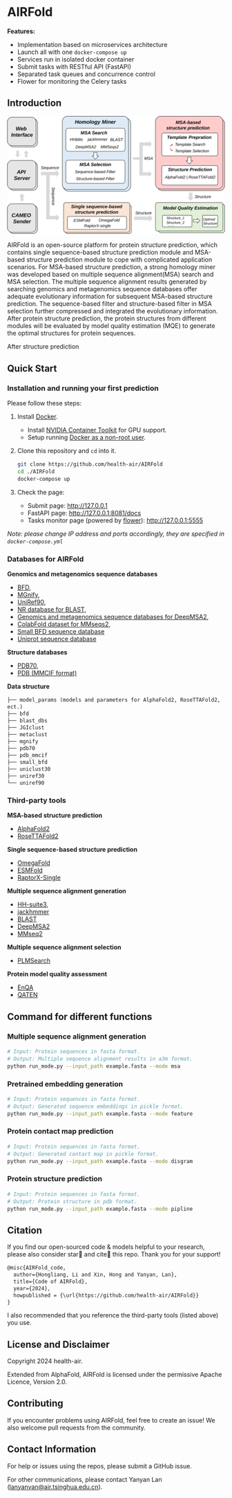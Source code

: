 # AIRFold

**Features:**
- Implementation based on microservices architecture
- Launch all with one `docker-compose up`
- Services run in isolated docker container
- Submit tasks with RESTful API (FastAPI)
- Separated task queues and concurrence control
- Flower for monitoring the Celery tasks

## Introduction
![AIRFold Framework](imgs/frame.svg)

AIRFold is an open-source platform for protein structure prediction, which contains single sequence-based structure prediction module and MSA-based structure prediction module to cope with complicated application scenarios. For MSA-based structure prediction, a strong homology miner was developed based on multiple sequence alignment(MSA) search and MSA selection. The multiple sequence alignment results generated by searching genomics and metagenomics sequence databases offer adequate evolutionary information for subsequent MSA-based structure prediction. The sequence-based filter and structure-based filter in MSA selection further compressed and integrated the evolutionary information. After protein structure prediction, the protein structures from different modules will be evaluated by model quality estimation (MQE) to generate the optimal structures for protein sequences.


After structure prediction 



## Quick Start

### Installation and running your first prediction

Please follow these steps:

1.  Install [Docker](https://www.docker.com/).
    *   Install
        [NVIDIA Container Toolkit](https://docs.nvidia.com/datacenter/cloud-native/container-toolkit/install-guide.html)
        for GPU support.
    *   Setup running
        [Docker as a non-root user](https://docs.docker.com/engine/install/linux-postinstall/#manage-docker-as-a-non-root-user).

2.  Clone this repository and `cd` into it.

    ```bash
    git clone https://github.com/health-air/AIRFold
    cd ./AIRFold
    docker-compose up
    ```

3.  Check the page:
    - Submit page: http://127.0.0.1
    - FastAPI page: http://127.0.0.1:8081/docs
    - Tasks monitor page (powered by [flower](https://github.com/mher/flower)): http://127.0.0.1:5555

*Note: please change IP address and ports accordingly, they are specified in `docker-compose.yml`*

### Databases for AIRFold
**Genomics and metagenomics sequence databases**

*   [BFD](https://bfd.mmseqs.com/),
*   [MGnify](https://www.ebi.ac.uk/metagenomics/),
*   [UniRef90](https://www.uniprot.org/help/uniref),
*   [NR database for BLAST](https://www.uniprot.org/help/uniref),
*   [Genomics and metagenomics sequence databases for DeepMSA2](https://zhanggroup.org/DeepMSA/download/),
*   [ColabFold dataset for MMseqs2](https://colabfold.mmseqs.com/),
*   [Small BFD sequence database](https://storage.googleapis.com/alphafold-databases/reduced_dbs/bfd-first_non_consensus_sequences.fasta.gz)
*   [Uniprot sequence database](https://zhanggroup.org/ftp/data/uniprot.zip)

**Structure databases**

*   [PDB70](http://wwwuser.gwdg.de/~compbiol/data/hhsuite/databases/hhsuite_dbs/),
*   [PDB (MMCIF format)](https://www.rcsb.org/)

**Data structure**

```tree
├── model_params (models and parameters for AlphaFold2, RoseTTAFold2, ect.)
├── bfd
├── blast_dbs
├── JGIclust
├── metaclust
├── mgnify
├── pdb70
├── pdb_mmcif
├── small_bfd
├── uniclust30
├── uniref30
└── uniref90
```


### Third-party tools

**MSA-based structure prediction**
*   [AlphaFold2](https://github.com/google-deepmind/alphafold)
*   [RoseTTAFold2](https://github.com/uw-ipd/RoseTTAFold2)

**Single sequence-based structure prediction**
*   [OmegaFold](https://github.com/HeliXonProtein/OmegaFold)
*   [ESMFold](https://github.com/facebookresearch/esm)
*   [RaptorX-Single](https://github.com/AndersJing/RaptorX-Single)

**Multiple sequence alignment generation**
*   [HH-suite3](https://github.com/soedinglab/hh-suite),
*   [jackhmmer](https://www.ebi.ac.uk/Tools/hmmer/search/jackhmmer)
*   [BLAST](https://blast.ncbi.nlm.nih.gov/Blast.cgi)
*   [DeepMSA2](https://zhanggroup.org/DeepMSA/download/)
*   [MMseq2](https://github.com/soedinglab/mmseqs2?tab=readme-ov-file)

**Multiple sequence alignment selection**
*   [PLMSearch](https://github.com/maovshao/PLMSearch)

**Protein model quality assessment**
*   [EnQA](https://github.com/BioinfoMachineLearning/EnQA)
*   [QATEN](https://github.com/CQ-zhang-2016/QATEN)


## Command for different functions

### Multiple sequence alignment generation
```bash
# Input: Protein sequences in fasta format.
# Output: Multiple sequence alignment results in a3m format.
python run_mode.py --input_path example.fasta --mode msa
```
### Pretrained embedding generation

```bash
# Input: Protein sequences in fasta format.
# Output: Generated sequence embeddings in pickle format.
python run_mode.py --input_path example.fasta --mode feature
```
### Protein contact map prediction

```bash
# Input: Protein sequences in fasta format.
# Output: Generated contact map in pickle format.
python run_mode.py --input_path example.fasta --mode disgram
```

### Protein structure prediction

```bash
# Input: Protein sequences in fasta format.
# Output: Protein structure in pdb format.
python run_mode.py --input_path example.fasta --mode pipline
```



## Citation

If you find our open-sourced code & models helpful to your research, please also consider star🌟 and cite📑 this repo. Thank you for your support!
```
@misc{AIRFold_code,
  author={Hongliang, Li and Xin, Hong and Yanyan, Lan},
  title={Code of AIRFold},
  year={2024},
  howpublished = {\url{https://github.com/health-air/AIRFold}}
}
```
I also recommended that you reference the third-party tools (listed above) you use.


## License and Disclaimer

Copyright 2024 health-air.

Extended from AlphaFold, AIRFold is licensed under
the permissive Apache Licence, Version 2.0.

## Contributing

If you encounter problems using AIRFold, feel free to create an issue! We also
welcome pull requests from the community.

## Contact Information
For help or issues using the repos, please submit a GitHub issue.

For other communications, please contact Yanyan Lan (lanyanyan@air.tsinghua.edu.cn).
